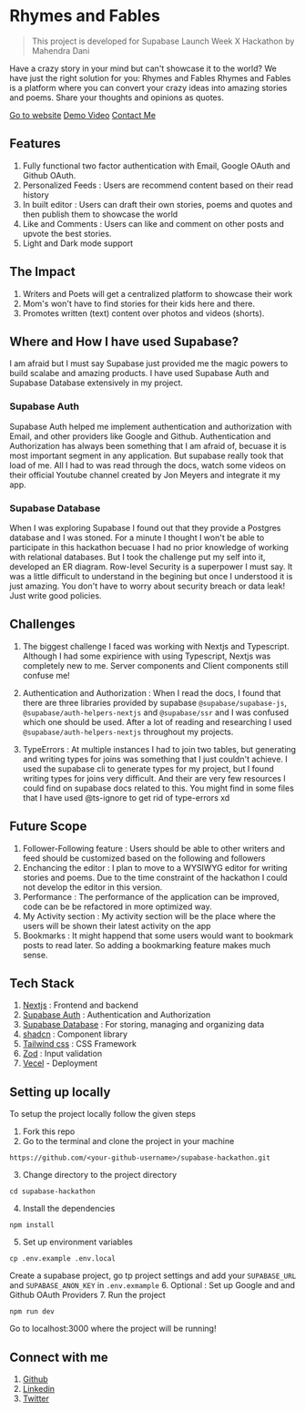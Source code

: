 # Rhymes and Fables

> This project is developed for Supabase Launch Week X Hackathon by Mahendra Dani

Have a crazy story in your mind but can't showcase it to the world?
We have just the right solution for you: Rhymes and Fables
Rhymes and Fables is a platform where you can convert your crazy ideas into amazing stories and poems. Share your thoughts and opinions as quotes.

[Go to website](https://rhymes-and-fables.vercel.app/)
[Demo Video](https://drive.google.com/file/d/1WjDVINE3DSfQlCke7_jA_0Iuo_MR4faN/view?usp=drive_link)
[Contact Me](https://twitter.com/MahendraDani09)

## Features

1. Fully functional two factor authentication with Email, Google OAuth and Github OAuth.
2. Personalized Feeds : Users are recommend content based on their read history
3. In built editor : Users can draft their own stories, poems and quotes and then publish them to showcase the world
4. Like and Comments : Users can like and comment on other posts and upvote the best stories.
5. Light and Dark mode support

## The Impact

1. Writers and Poets will get a centralized platform to showcase their work
2. Mom's won't have to find stories for their kids here and there.
3. Promotes written (text) content over photos and videos (shorts).

## Where and How I have used Supabase?

I am afraid but I must say Supabase just provided me the magic powers to build scalabe and amazing products. I have used Supabase Auth and Supabase Database extensively in my project.

### Supabase Auth

Supabase Auth helped me implement authentication and authorization with Email, and other providers like Google and Github.
Authentication and Authorization has always been something that I am afraid of, becuase it is most important segment in any application. But supabase really took that load of me. All I had to was read through the docs, watch some videos on their official Youtube channel created by Jon Meyers and integrate it my app.

### Supabase Database

When I was exploring Supabase I found out that they provide a Postgres database and I was stoned. For a minute I thought I won't be able to participate in this hackathon becuase I had no prior knowledge of working with relational databases. But I took the challenge put my self into it, developed an ER diagram.
Row-level Security is a superpower I must say. It was a little difficult to understand in the begining but once I understood it is just amazing. You don't have to worry about security breach or data leak! Just write good policies.

## Challenges

1. The biggest challenge I faced was working with Nextjs and Typescript. Although I had some expirience with using Typescript, Nextjs was completely new to me. Server components and Client components still confuse me!

2. Authentication and Authorization : When I read the docs, I found that there are three libraries provided by supabase `@supabase/supabase-js`, `@supabase/auth-helpers-nextjs` and `@supabase/ssr` and I was confused which one should be used. After a lot of reading and researching I used `@supabase/auth-helpers-nextjs` throughout my projects.

3. TypeErrors : At multiple instances I had to join two tables, but generating and writing types for joins was something that I just couldn't achieve. I used the supabase cli to generate types for my project, but I found writing types for joins very difficult. And their are very few resources I could find on supabase docs related to this.
   You might find in some files that I have used @ts-ignore to get rid of type-errors xd

## Future Scope

1. Follower-Following feature : Users should be able to other writers and feed should be customized based on the following and followers
2. Enchancing the editor : I plan to move to a WYSIWYG editor for writing stories and poems. Due to the time constraint of the hackathon I could not develop the editor in this version.
3. Performance : The performance of the application can be improved, code can be be refactored in more optimized way.
4. My Activity section : My activity section will be the place where the users will be shown their latest activity on the app
5. Bookmarks : It might happend that some users would want to bookmark posts to read later. So adding a bookmarking feature makes much sense.

## Tech Stack

1. [Nextjs](https://nextjs.org/) : Frontend and backend
2. [Supabase Auth](https://supabase.com/) : Authentication and Authorization
3. [Supabase Database](https://supabase.com/) : For storing, managing and organizing data
4. [shadcn](https://ui.shadcn.com/) : Component library
5. [Tailwind css](https://tailwindcss.com/) : CSS Framework
6. [Zod](https://zod.dev/) : Input validation
7. [Vecel](https://vercel.com/) - Deployment

## Setting up locally

To setup the project locally follow the given steps

1. Fork this repo
2. Go to the terminal and clone the project in your machine

```
https://github.com/<your-github-username>/supabase-hackathon.git
```

3. Change directory to the project directory

```
cd supabase-hackathon
```

4. Install the dependencies

```
npm install
```

5. Set up environment variables

```
cp .env.example .env.local
```

Create a supabase project, go tp project settings and add your `SUPABASE_URL` and `SUPABASE_ANON_KEY` in `.env.exmample` 6. Optional : Set up Google and and Github OAuth Providers 7. Run the project

```
npm run dev
```

Go to localhost:3000 where the project will be running!

## Connect with me

1. [Github](https://github.com/MahendraDani)
2. [Linkedin](https://linkedin.com/in/mahendra-dani)
3. [Twitter](https://twitter.com/MahendraDani09)
